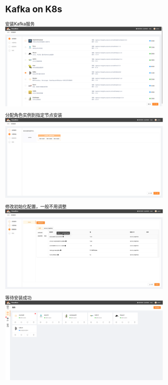 # Kafka on  K8s
安装Kafka服务
![图片.png](../images/kafka-1.png)

分配角色实例到指定节点安装
![图片.png](../images/kafka-2.png)

修改初始化配置，一般不用调整
![图片.png](../images/kafka-3.png)

等待安装成功
![图片.png](../images/kafka-4.png)

